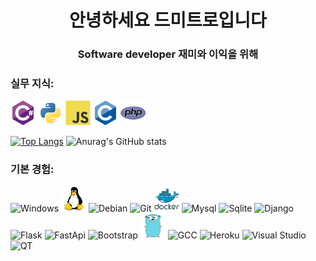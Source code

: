 <h1 align="center">안녕하세요 드미트로입니다</h1>
<h3 align="center">Software developer 재미와 이익을 위해</h3>
  
<h3 align="left">실무 지식:</h3>
<p align="left">
  <img src="https://raw.githubusercontent.com/devicons/devicon/master/icons/csharp/csharp-original.svg" alt="Csharp" width="40" height="40"/>
  <img src="https://raw.githubusercontent.com/devicons/devicon/master/icons/python/python-original.svg" alt="Python" width="40" height="40"/>
  <img src="https://raw.githubusercontent.com/devicons/devicon/master/icons/javascript/javascript-original.svg" alt="Javascript" width="40" height="40"/>
  <img src="https://raw.githubusercontent.com/devicons/devicon/master/icons/c/c-original.svg" alt="C" width="40" height="40"/>
  <img src="https://raw.githubusercontent.com/devicons/devicon/master/icons/php/php-original.svg" alt="Php" width="40" height="40"/>
</p>

[![Top Langs](https://github-readme-stats.vercel.app/api/top-langs/?username=sweet90&count_private=true&layout=compact&theme=transparent)](https://github.com/anuraghazra/github-readme-stats)
![Anurag's GitHub stats](https://github-readme-stats.vercel.app/api?username=sweet90&count_private=true&show_icons=true&theme=transparent)

<h3 align="left">기본 경험:</h3>
<p align="left">
  <img src="https://cdn.jsdelivr.net/gh/devicons/devicon/icons/windows8/windows8-original.svg" alt="Windows" width="40" height="40"/>
  <img src="https://raw.githubusercontent.com/devicons/devicon/master/icons/linux/linux-original.svg" alt="Linux" width="40" height="40"/>
  <img src="https://cdn.jsdelivr.net/gh/devicons/devicon/icons/debian/debian-original.svg" alt="Debian" width="40" height="40"/>
  <img src="https://www.vectorlogo.zone/logos/git-scm/git-scm-icon.svg" alt="Git" width="40" height="40"/>
  <img src="https://raw.githubusercontent.com/devicons/devicon/master/icons/docker/docker-original-wordmark.svg" alt="Docker" width="40" height="40"/>
  <img src="https://cdn.jsdelivr.net/gh/devicons/devicon/icons/mysql/mysql-original.svg" alt="Mysql" width="40" height="40"/>
  <img src="https://www.vectorlogo.zone/logos/sqlite/sqlite-icon.svg" alt="Sqlite" width="40" height="40"/>
  <img src="https://cdn.jsdelivr.net/gh/devicons/devicon/icons/django/django-plain.svg" alt="Django" width="40" height="40"/>
  <img src="https://cdn.jsdelivr.net/gh/devicons/devicon/icons/flask/flask-original.svg" alt="Flask" width="40" height="40"/>
  <img src="https://cdn.jsdelivr.net/gh/devicons/devicon/icons/fastapi/fastapi-original.svg" alt="FastApi" width="40" height="40"/>
  <img src="https://cdn.jsdelivr.net/gh/devicons/devicon/icons/bootstrap/bootstrap-original.svg" alt="Bootstrap" width="40" height="40"/>
  <img src="https://raw.githubusercontent.com/devicons/devicon/master/icons/go/go-original.svg" alt="GO" width="40" height="40"/>
  <img src="https://cdn.jsdelivr.net/gh/devicons/devicon/icons/googlecloud/googlecloud-original.svg" alt="GCC" width="40" height="40"/>    
  <img src="https://cdn.jsdelivr.net/gh/devicons/devicon/icons/heroku/heroku-original.svg" alt="Heroku" width="40" height="40"/>
  <img src="https://cdn.jsdelivr.net/gh/devicons/devicon/icons/visualstudio/visualstudio-plain.svg" alt="Visual Studio" width="40" height="40"/>
  <img src="https://upload.wikimedia.org/wikipedia/commons/0/0b/Qt_logo_2016.svg" alt="QT" width="40" height="40"/>
 </p>
